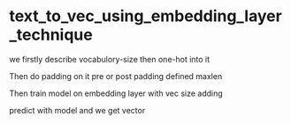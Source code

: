 # text_to_vec_using_embedding_layer_technique



we firstly describe vocabulory-size then one-hot into it

Then do padding on it pre or post padding defined maxlen

Then train model on embedding layer with vec size adding


predict with model and we get vector
